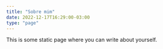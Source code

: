 ```yaml
---
title: "Sobre mim"
date: 2022-12-17T16:29:00-03:00
type: "page"
---
```


This is some static page where you can write about yourself.